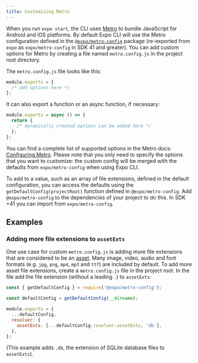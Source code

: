 ```yaml
---
title: Customizing Metro
---
```


When you run `expo start`, the CLI uses [Metro](https://facebook.github.io/metro/) to bundle JavaScript for Android and iOS platforms. By default Expo CLI will use the Metro configuration defined in the [`@expo/metro-config`](https://github.com/expo/expo-cli/tree/master/packages/metro-config) package (re-exported from `expo` as `expo/metro-config` in SDK 41 and greater). You can add custom options for Metro by creating a file named `metro.config.js` in the project root directory.

The `metro.config.js` file looks like this:

```js
module.exports = {
  /* add options here */
};
```

It can also export a function or an async function, if necessary:

```js
module.exports = async () => {
  return {
    /* dynamically created options can be added here */
  };
};
```

You can find a complete list of supported options in the Metro docs: [Configuring Metro](https://facebook.github.io/metro/docs/configuration). Please note that you only need to specify the options that you want to customize: the custom config will be merged with the defaults from `expo/metro-config` when using Expo CLI.

To add to a value, such as an array of file extensions, defined in the default configuration, you can access the defaults using the `getDefaultConfig(projectRoot)` function defined in `@expo/metro-config`. Add `@expo/metro-config` to the dependencies of your project to do this. In SDK +41 you can import from `expo/metro-config`.

## Examples

### Adding more file extensions to `assetExts`

One use case for custom `metro.config.js` is adding more file extensions that are considered to be an [asset](assets.md). Many image, video, audio and font formats (e.g. `jpg`, `png`, `mp4`, `mp3` and `ttf`) are included by default. To add more asset file extensions, create a `metro.config.js` file in the project root. In the file add the file extension (without a leading `.`) to `assetExts`:

```js
const { getDefaultConfig } = require('@expo/metro-config');

const defaultConfig = getDefaultConfig(__dirname);

module.exports = {
  ...defaultConfig,
  resolver: {
    assetExts: [...defaultConfig.resolver.assetExts, 'db'],
  },
};
```

(This example adds `.db`, the extension of SQLite database files to `assetExts`).
